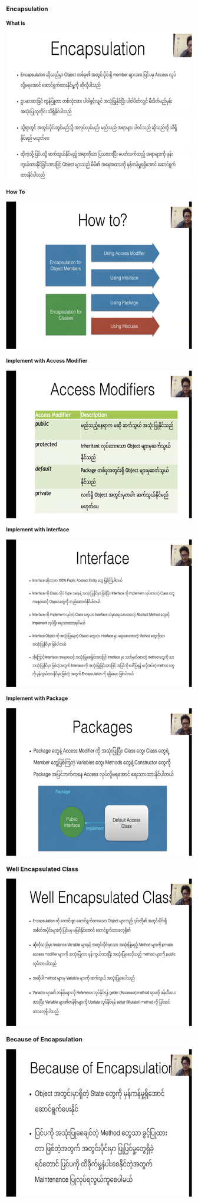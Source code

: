  ### Encapsulation



#### What is

<img src="images/02.png" style="height:400px" />



#### How To

<img src="images/03.png" style="height:400px" />



#### Implement with Access Modifier

<img src="images/04.png" style="height:400px" />



#### Implement with Interface

<img src="images/05.png" style="height:400px" />







#### Implement with Package

<img src="images/06.png" style="height:400px" />





### Well Encapsulated Class

<img src="images/07.png" style="height:400px" />



### Because of Encapsulation

<img src="images/08.png" style="height:400px" />